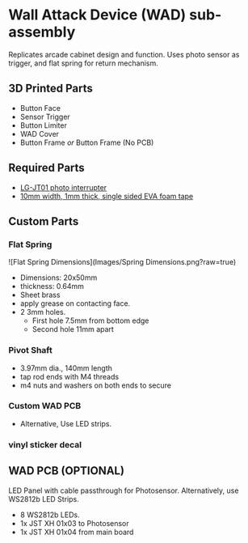 # Wall Attack Device (WAD) sub-assembly

Replicates arcade cabinet design and function. Uses photo sensor as trigger, and flat spring for return mechanism.

## 3D Printed Parts

- Button Face
- Sensor Trigger
- Button Limiter
- WAD Cover
- Button Frame _or_ Button Frame (No PCB)

## Required Parts

- [LG-JT01 photo interrupter](https://www.aliexpress.com/item/33015487463.html)
- [10mm width, 1mm thick, single sided EVA foam tape](https://www.aliexpress.com/item/1005001829983926.html)

## Custom Parts

### Flat Spring

![Flat Spring Dimensions](Images/Spring Dimensions.png?raw=true)
- Dimensions: 20x50mm
- thickness: 0.64mm
- Sheet brass
- apply grease on contacting face.
- 2 3mm holes.
  - First hole 7.5mm from bottom edge
  - Second hole 11mm apart

### Pivot Shaft

- 3.97mm dia., 140mm length
- tap rod ends with M4 threads
- m4 nuts and washers on both ends to secure

### Custom WAD PCB

- Alternative, Use LED strips.

### vinyl sticker decal

## WAD PCB (OPTIONAL)

LED Panel with cable passthrough for Photosensor. Alternatively, use WS2812b LED Strips.

- 8 WS2812b LEDs.
- 1x JST XH 01x03 to Photosensor
- 1x JST XH 01x04 from main board
